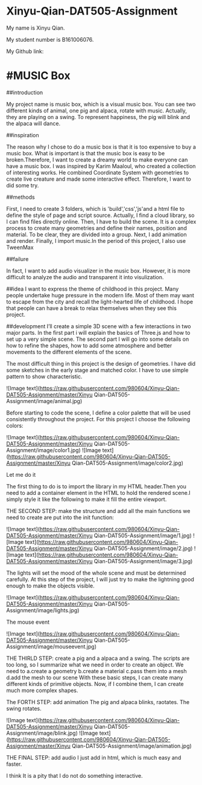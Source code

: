 # Xinyu-Qian-DAT505-Assignment

My name is Xinyu Qian.

My student number is B161006076.

My Github link:

#MUSIC Box
========
##introduction

My project name is music box, which is a visual music box. You can see two different kinds of animal, one pig and alpaca, rotate with music. Actually, they are playing on a swing. To represent  happiness, the pig will blink and the alpaca will dance.

##inspiration

The reason why I chose to do a music box is that it is too expensive to buy a music box. What is important is that the music box is easy to be broken.Therefore, I want to create a dreamy world to make everyone can have a music box.
I was inspired by Karim Maaloul, who created a collection of interesting works. He combined Coordinate System with geometries to create live creature and made some interactive effect. Therefore, I want to did some try.

##methods

First, I need to create 3 folders, which is 'build','css','js'and a html file to define the style of page and script source. Actually, I find a cloud library, so I can find files directly online. Then, I have to  build the scene. It is a complex process to create many geometries and define their names, position and material. To be clear, they are divided into a group. Next, I add animation and render. Finally, I import music.In the period of this project, I also use TweenMax

##failure

In fact, I want to add audio visualizer in the music box. However, it is more difficult to analyze the audio and transparent it into visulization.

##idea
I want to express the theme of childhood in this project. Many people undertake huge pressure in the modern life. Most of them may want to escape from the city and recall the light-hearted life of childhood. I hope that people can have a break to relax themselves when they see this project.

##development
 I’ll create a simple 3D scene with a few interactions in two major parts. In the first part i will explain the basics of Three.js and how to set up a very simple scene. The second part I will go into some details on how to refine the shapes, how to add some atmosphere and better movements to the different elements of the scene.

The most difficult thing in this project is the design of geometries. I have did some sketches in the early stage and matched color. I have to use simple pattern to show characteristic.

![Image text](https://raw.githubusercontent.com/980604/Xinyu-Qian-DAT505-Assignment/master/Xinyu Qian-DAT505-Assignment/image/animal.jpg)

Before starting to code the scene, I  define a color palette that will be used consistently throughout the project. For this project I choose the following colors:

![Image text](https://raw.githubusercontent.com/980604/Xinyu-Qian-DAT505-Assignment/master/Xinyu Qian-DAT505-Assignment/image/color1.jpg)
![Image text](https://raw.githubusercontent.com/980604/Xinyu-Qian-DAT505-Assignment/master/Xinyu Qian-DAT505-Assignment/image/color2.jpg)

Let me do it

 The first thing to do is to import the library in my HTML header.Then you need to add a container element in the HTML to hold the rendered scene.I simply style it like the following to make it fill the entire viewport.

THE SECOND STEP: make the structure and add all the main functions we need to create are put into the init function:

![Image text](https://raw.githubusercontent.com/980604/Xinyu-Qian-DAT505-Assignment/master/Xinyu Qian-DAT505-Assignment/image/1.jpg)
![Image text](https://raw.githubusercontent.com/980604/Xinyu-Qian-DAT505-Assignment/master/Xinyu Qian-DAT505-Assignment/image/2.jpg)
![Image text](https://raw.githubusercontent.com/980604/Xinyu-Qian-DAT505-Assignment/master/Xinyu Qian-DAT505-Assignment/image/3.jpg)

The lights will set the mood of the whole scene and must be determined carefully. At this step of the project, I will just try to make the lightning good enough to make the objects visible.

![Image text](https://raw.githubusercontent.com/980604/Xinyu-Qian-DAT505-Assignment/master/Xinyu Qian-DAT505-Assignment/image/lights.jpg)

The mouse event

![Image text](https://raw.githubusercontent.com/980604/Xinyu-Qian-DAT505-Assignment/master/Xinyu Qian-DAT505-Assignment/image/mouseevent.jpg)

THE THIRLD STEP: create a pig and a alpaca and a swing.
 The scripts are too long, so I summarize what we need in order to create an object. We need to
a.create a geometry
b.create a material
c.pass them into a mesh
d.add the mesh to our scene
With these basic steps, I can create many different kinds of primitive objects. Now, if I combine them, I can create much more complex shapes.

The FORTH STEP: add animation
The pig and alpaca blinks, raotates.
The swing rotates.

![Image text](https://raw.githubusercontent.com/980604/Xinyu-Qian-DAT505-Assignment/master/Xinyu Qian-DAT505-Assignment/image/blink.jpg)
![Image text](https://raw.githubusercontent.com/980604/Xinyu-Qian-DAT505-Assignment/master/Xinyu Qian-DAT505-Assignment/image/animation.jpg)

THE FINAL STEP: add audio
I just add in html, which is much easy and faster.

I think It is a pity that I do not do something interactive.
